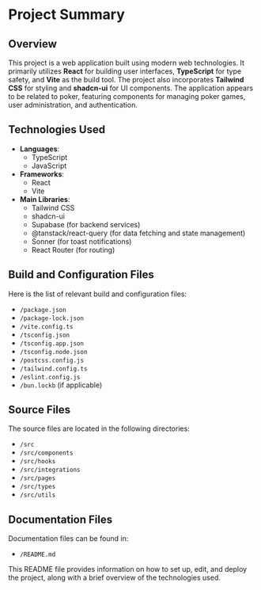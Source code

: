 # Project Summary

## Overview
This project is a web application built using modern web technologies. It primarily utilizes **React** for building user interfaces, **TypeScript** for type safety, and **Vite** as the build tool. The project also incorporates **Tailwind CSS** for styling and **shadcn-ui** for UI components. The application appears to be related to poker, featuring components for managing poker games, user administration, and authentication.

## Technologies Used
- **Languages**: 
  - TypeScript
  - JavaScript
- **Frameworks**: 
  - React
  - Vite
- **Main Libraries**:
  - Tailwind CSS
  - shadcn-ui
  - Supabase (for backend services)
  - @tanstack/react-query (for data fetching and state management)
  - Sonner (for toast notifications)
  - React Router (for routing)

## Build and Configuration Files
Here is the list of relevant build and configuration files:
- `/package.json`
- `/package-lock.json`
- `/vite.config.ts`
- `/tsconfig.json`
- `/tsconfig.app.json`
- `/tsconfig.node.json`
- `/postcss.config.js`
- `/tailwind.config.ts`
- `/eslint.config.js`
- `/bun.lockb` (if applicable)

## Source Files
The source files are located in the following directories:
- `/src`
- `/src/components`
- `/src/hooks`
- `/src/integrations`
- `/src/pages`
- `/src/types`
- `/src/utils`

## Documentation Files
Documentation files can be found in:
- `/README.md`

This README file provides information on how to set up, edit, and deploy the project, along with a brief overview of the technologies used.